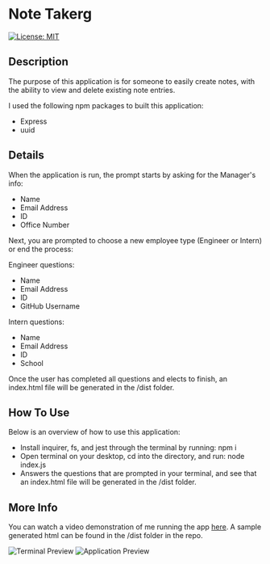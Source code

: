# Note Takerg
[![License: MIT](https://img.shields.io/badge/License-MIT-blue.svg)](https://opensource.org/licenses/MIT)


## Description

The purpose of this application is for someone to easily create notes, with the ability to view and delete existing note entries.

I used the following npm packages to built this application:
* Express
* uuid

## Details

When the application is run, the prompt starts by asking for the Manager's info:
* Name
* Email Address
* ID
* Office Number

Next, you are prompted to choose a new employee type (Engineer or Intern) or end the process:

Engineer questions:
* Name
* Email Address
* ID
* GitHub Username

Intern questions:
* Name
* Email Address
* ID
* School


Once the user has completed all questions and elects to finish, an index.html file will be generated in the /dist folder.

## How To Use

Below is an overview of how to use this application:

* Install inquirer, fs, and jest through the terminal by running: npm i
* Open terminal on your desktop, cd into the directory, and run: node index.js
* Answers the questions that are prompted in your terminal, and see that an index.html file will be generated in the /dist folder.

## More Info

You can watch a video demonstration of me running the app [here](https://www.youtube.com/watch?v=AFj_vAdGWks). A sample generated html can be found in the /dist folder in the repo.

![Terminal Preview](./images/terminal-screenshot.png)
![Application Preview](./images/rendered-html.png)



